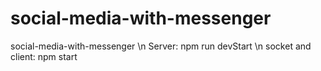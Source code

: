 # social-media-with-messenger
social-media-with-messenger \n
Server: npm run devStart \n
socket and client: npm start
